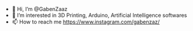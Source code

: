 - 👋 Hi, I’m @GabenZaaz
- 👀 I’m interested in 3D Printing, Arduino, Artificial Intelligence softwares
- 📫 How to reach me https://www.instagram.com/gabenzaz/
<!---
GabenZaaz/GabenZaaz is a ✨ special ✨ repository because its `README.md` (this file) appears on your GitHub profile.
You can click the Preview link to take a look at your changes.
--->
